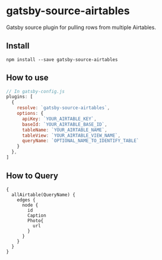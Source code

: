 # gatsby-source-airtables

Gatsby source plugin for pulling rows from multiple Airtables.

## Install

`npm install --save gatsby-source-airtables`

## How to use

```javascript
// In gatsby-config.js
plugins: [
  {
    resolve: `gatsby-source-airtables`,
    options: {
      apiKey: `YOUR_AIRTABLE_KEY`,
      baseId: `YOUR_AIRTABLE_BASE_ID`,
      tableName: `YOUR_AIRTABLE_NAME`,
      tableView: `YOUR_AIRTABLE_VIEW_NAME`,
      queryName: `OPTIONAL_NAME_TO_IDENTIFY_TABLE`
    }
  },
]
```

## How to Query
```
{
  allAirtable(QueryName) {
    edges {
      node {
        id
        Caption
        Photo{
          url
        }
      }
    }
  }
}
```
